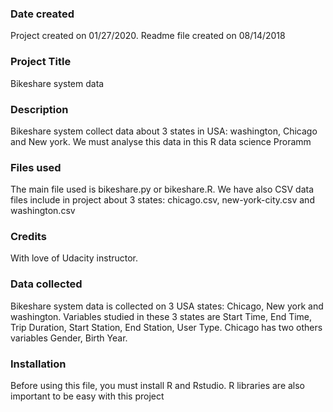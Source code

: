 ### Date created
Project created on 01/27/2020.
Readme file created on 08/14/2018
### Project Title
Bikeshare system data

### Description
Bikeshare system collect data about 3 states in USA:
washington, Chicago and New york. We must analyse this data in this
R data science Proramm

### Files used
The main file used is bikeshare.py or bikeshare.R. We have also CSV data files
include in project about 3 states: chicago.csv, new-york-city.csv and
washington.csv

### Credits
With love of Udacity instructor.

### Data collected
Bikeshare system data is collected on 3 USA states: Chicago, New york and
washington. Variables studied in these 3 states are Start Time, End Time,
Trip Duration, Start Station, End Station, User Type. Chicago has two others
variables Gender, Birth Year.

### Installation
Before using this file, you must install R and Rstudio. R libraries are also
important to be easy with this project
